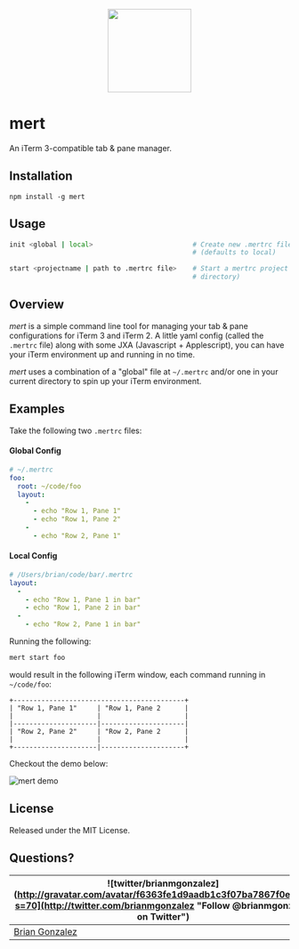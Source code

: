 
<p align="center"><img
src="https://cloud.githubusercontent.com/assets/659829/15808225/1a837da0-2b27-11e6-94fc-7809d432cd4a.jpg" width="150px"></p>

# mert

An iTerm 3-compatible tab & pane manager.

## Installation

```
npm install -g mert
```

## Usage

```bash
init <global | local>                         # Create new .mertrc file locally or in home dir
                                              # (defaults to local)

start <projectname | path to .mertrc file>    # Start a mertrc project (defaults to .mertc in current
                                              # directory)
```

## Overview

_mert_ is a simple command line tool for managing your tab & pane configurations for iTerm 3
and iTerm 2. A little yaml config (called the `.mertrc` file) along with some JXA (Javascript +
Applescript), you can have your iTerm environment up and running in no time.

_mert_ uses a combination of a "global" file at `~/.mertrc` and/or one in your current directory to
spin up your iTerm environment.

## Examples

Take the following two `.mertrc` files:

#### Global Config
```yaml
# ~/.mertrc
foo:
  root: ~/code/foo
  layout:
    -
      - echo "Row 1, Pane 1"
      - echo "Row 1, Pane 2"
    -
      - echo "Row 2, Pane 1"
  ```

#### Local Config
```yaml
# /Users/brian/code/bar/.mertrc
layout:
  -
    - echo "Row 1, Pane 1 in bar"
    - echo "Row 1, Pane 2 in bar"
  -
    - echo "Row 2, Pane 1 in bar"
```

Running the following:

```bash
mert start foo
```

would result in the following iTerm window, each command running in `~/code/foo`:

```
+-------------------------------------------+
| "Row 1, Pane 1"     | "Row 1, Pane 2      |
|                     |                     |
|---------------------|---------------------|
| "Row 2, Pane 2"     | "Row 2, Pane 2      |
|                     |                     |
+---------------------|---------------------+
```

Checkout the demo below:

![mert demo](https://cloud.githubusercontent.com/assets/659829/15803031/c0e7a9e0-2a7e-11e6-89f9-38704b28ecba.gif)

License
--------
Released under the MIT License.

Questions?
----------
| ![twitter/brianmgonzalez](http://gravatar.com/avatar/f6363fe1d9aadb1c3f07ba7867f0e854?s=70](http://twitter.com/brianmgonzalez "Follow @brianmgonzalez on Twitter") |
|---|
| [Brian Gonzalez](http://briangonzalez.org) |

